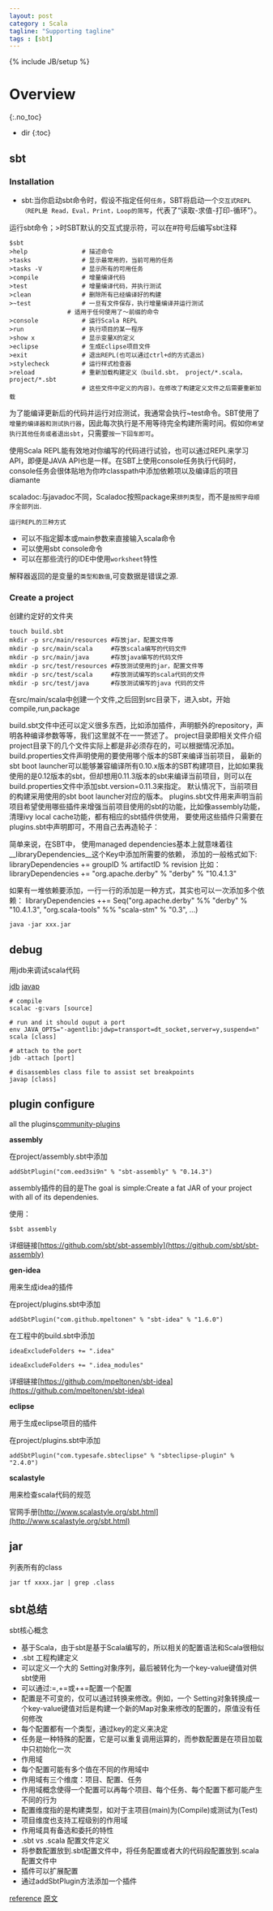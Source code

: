 ```yaml
---
layout: post
category : Scala
tagline: "Supporting tagline"
tags : [sbt]
---
```

{% include JB/setup %}

# Overview
{:.no_toc}

* dir
{:toc}

## sbt

### Installation


 + sbt:当你启动sbt命令时，假设不指定任何`任务`，SBT将启动一个`交互式REPL（REPL是 Read，Eval，Print，Loop的简写`，代表了“读取-求值-打印-循环”）。

运行sbt命令；>时SBT默认的交互式提示符，可以在#符号后编写sbt注释

	$sbt
	>help				# 描述命令
	>tasks				# 显示最常用的，当前可用的任务
	>tasks -V			# 显示所有的可用任务
	>compile			# 增量编译代码
	>test				# 增量编译代码，并执行测试
	>clean				# 删除所有已经编译好的构建
	>~test				# 一旦有文件保存，执行增量编译并运行测试
					# 适用于任何使用了～前缀的命令
	>console			# 运行Scala REPL
	>run				# 执行项目的某一程序
	>show x				# 显示变量X的定义
	>eclipse			# 生成Eclipse项目文件
	>exit				# 退出REPL(也可以通过ctrl+d的方式退出)
	>stylecheck			# 运行样式检查器
	>reload				# 重新加载构建定义（build.sbt， project/*.scala， project/*.sbt
						# 这些文件中定义的内容)。在修改了构建定义文件之后需要重新加载


为了能编译更新后的代码并运行对应测试，我通常会执行~test命令。SBT使用了`增量的编译器和测试执行器`，因此每次执行是不用等待完全构建所需时间。假如你`希望执行其他任务或者退出sbt`，只需要`按一下回车即可`。

使用Scala REPL能有效地对你编写的代码进行试验，也可以通过REPL来学习API，即便是JAVA API也是一样。在SBT上使用console任务执行代码时，console任务会很体贴地为你咋classpath中添加依赖项以及编译后的项目diamante

scaladoc:与javadoc不同，Scaladoc按照package来`排列类型`，而不是`按照字母顺序全部列出`.

`运行REPL的三种方式`
 + 可以不指定脚本或main参数来直接输入scala命令
 + 可以使用sbt console命令
 + 可以在那些流行的IDE中使用`worksheet`特性

解释器返回的是变量的`类型和数值`,可变数据是错误之源.


### Create a project

创建约定好的文件夹

```shell
touch build.sbt
mkdir -p src/main/resources	#存放jar，配置文件等
mkdir -p src/main/scala		#存放scala编写的代码文件
mkdir -p src/main/java		#存放java编写的代码文件
mkdir -p src/test/resources	#存放测试使用的jar，配置文件等
mkdir -p src/test/scala		#存放测试编写的scala代码的文件
mkdir -p src/test/java		#存放测试编写的java 代码的文件
```

在src/main/scala中创建一个文件,之后回到src目录下，进入sbt，开始compile,run,package

build.sbt文件中还可以定义很多东西，比如添加插件，声明额外的repository，声明各种编译参数等等，我们这里就不在一一赘述了。
project目录即相关文件介绍
project目录下的几个文件实际上都是非必须存在的，可以根据情况添加。
build.properties文件声明使用的要使用哪个版本的SBT来编译当前项目， 最新的sbt boot
launcher可以能够兼容编译所有0.10.x版本的SBT构建项目，比如如果我使用的是0.12版本的sbt，但却想用0.11.3版本的sbt来编译当前项目，则可以在build.properties文件中添加sbt.version=0.11.3来指定。
默认情况下，当前项目的构建采用使用的sbt boot launcher对应的版本。
plugins.sbt文件用来声明当前项目希望使用哪些插件来增强当前项目使用的sbt的功能，比如像assembly功能，清理ivy
local cache功能，都有相应的sbt插件供使用， 要使用这些插件只需要在plugins.sbt中声明即可，不用自己去再造轮子：


简单来说，在SBT中， 使用managed dependencies基本上就意味着往__libraryDependencies__这个Key中添加所需要的依赖，
添加的一般格式如下:
libraryDependencies += groupID % artifactID % revision
比如：
libraryDependencies += "org.apache.derby" % "derby" % "10.4.1.3"

如果有一堆依赖要添加，一行一行的添加是一种方式，其实也可以一次添加多个依赖：
libraryDependencies ++= Seq("org.apache.derby" %% "derby" % "10.4.1.3",              "org.scala-tools" %% "scala-stm" % "0.3",               ...)



	java -jar xxx.jar

## debug

用jdb来调试scala代码

[jdb](https://docs.oracle.com/javase/8/docs/technotes/tools/unix/jdb.html)
[javap](https://docs.oracle.com/javase/8/docs/technotes/tools/unix/javap.html)

	# compile
	scalac -g:vars [source]

	# run and it should ouput a port
	env JAVA_OPTS="-agentlib:jdwp=transport=dt_socket,server=y,suspend=n" scala [class]

	# attach to the port
	jdb -attach [port]

	# disassembles class file to assist set breakpoints
	javap [class]



## plugin configure


all the plugins[community-plugins](http://www.scala-sbt.org/release/docs/Community-Plugins.html)


**assembly**

在project/assembly.sbt中添加

	addSbtPlugin("com.eed3si9n" % "sbt-assembly" % "0.14.3")

assembly插件的目的是The goal is simple:Create a fat JAR of your project with all of its dependenies.

使用：

	$sbt assembly

详细链接[https://github.com/sbt/sbt-assembly](https://github.com/sbt/sbt-assembly)

**gen-idea**

用来生成idea的插件

在project/plugins.sbt中添加

	addSbtPlugin("com.github.mpeltonen" % "sbt-idea" % "1.6.0")


在工程中的build.sbt中添加

	ideaExcludeFolders += ".idea"

	ideaExcludeFolders += ".idea_modules"

详细链接[https://github.com/mpeltonen/sbt-idea](https://github.com/mpeltonen/sbt-idea)


**eclipse**

用于生成eclipse项目的插件

在project/plugins.sbt中添加

	addSbtPlugin("com.typesafe.sbteclipse" % "sbteclipse-plugin" % "2.4.0")


**scalastyle**

用来检查scala代码的规范

官网手册[http://www.scalastyle.org/sbt.html](http://www.scalastyle.org/sbt.html)





## jar

列表所有的class

	jar tf xxxx.jar | grep .class


## sbt总结

sbt核心概念

 + 基于Scala，由于sbt是基于Scala编写的，所以相关的配置语法和Scala很相似
 + .sbt 工程构建定义
 + 可以定义一个大的 Setting对象序列，最后被转化为一个key-value键值对供sbt使用
 + 可以通过:=,+=或++=配置一个配置
 + 配置是不可变的，仅可以通过转换来修改。例如，一个 Setting对象转换成一个key-value键值对后是构建一个新的Map对象来修改的配置的，原值没有任何修改
 + 每个配置都有一个类型，通过key的定义来决定
 + 任务是一种特殊的配置，它是可以重复调用运算的，而参数配置是在项目加载中只初始化一次
 + 作用域
 + 每个配置可能有多个值在不同的作用域中
 + 作用域有三个维度：项目、配置、任务
 + 作用域概念使得一个配置可以再每个项目、每个任务、每个配置下都可能产生不同的行为
 + 配置维度指的是构建类型，如对于主项目(main)为(Compile)或测试为(Test)
 + 项目维度也支持工程级别的作用域
 + 作用域具有备选和委托的特性
 + .sbt vs .scala 配置文件定义
 + 将参数配置放到.sbt配置文件中，将任务配置或者大的代码段配置放到.scala配置文件中
 + 插件可以扩展配置
 + 通过addSbtPlugin方法添加一个插件


[reference](http://wiki.jikexueyuan.com/project/sbt-getting-started/)
[原文](http://www.scala-sbt.org/0.13/docs/Getting-Started.html)

